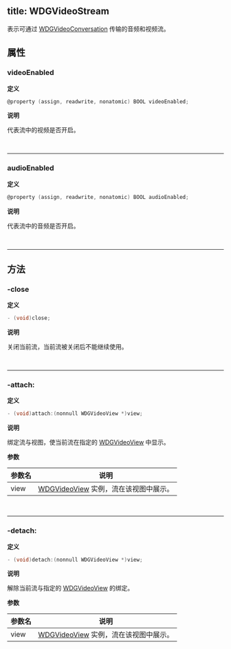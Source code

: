 title: WDGVideoStream
---

表示可通过 [WDGVideoConversation](/video/iOS/api/WDGVideoConversation.html) 传输的音频和视频流。

## 属性

### videoEnabled

**定义**

```objectivec
@property (assign, readwrite, nonatomic) BOOL videoEnabled;
```

**说明**

代表流中的视频是否开启。

</br>

---

### audioEnabled

**定义**

```objectivec
@property (assign, readwrite, nonatomic) BOOL audioEnabled;
```

**说明**

代表流中的音频是否开启。

</br>

---

## 方法

### -close

**定义**

```objectivec
- (void)close;
```

**说明**

关闭当前流，当前流被关闭后不能继续使用。

</br>

---

### -attach:

**定义**

```objectivec
- (void)attach:(nonnull WDGVideoView *)view;
```

**说明**

绑定流与视图，使当前流在指定的 [WDGVideoView](/video/iOS/api/WDGVideoView.html) 中显示。

**参数**

 参数名 | 说明 
---|---
view|[WDGVideoView](/video/iOS/api/WDGVideoView.html) 实例，流在该视图中展示。

</br>

---

### -detach:

**定义**

```objectivec
- (void)detach:(nonnull WDGVideoView *)view;
```

**说明**

解除当前流与指定的 [WDGVideoView](/video/iOS/api/WDGVideoView.html) 的绑定。

**参数**

 参数名 | 说明 
---|---
view|[WDGVideoView](/video/iOS/api/WDGVideoView.html) 实例，流在该视图中展示。
